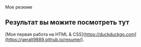 Мое резюме 

## Результат вы можите посмотреть тут

[Моя первая работа на HTML & CSS](https://duckduckgo.com](https://geralt9889.github.io/resume/).
